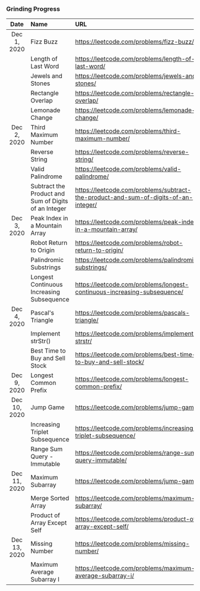 ### Grinding Progress

| Date | Name | URL | Difficulty |
|:----:|:-----|:----|:----------:|
| Dec 1, 2020 | Fizz Buzz | https://leetcode.com/problems/fizz-buzz/ | Easy |
| | Length of Last Word | https://leetcode.com/problems/length-of-last-word/ | Easy |
| | Jewels and Stones | https://leetcode.com/problems/jewels-and-stones/ | Easy |
| | Rectangle Overlap | https://leetcode.com/problems/rectangle-overlap/ | Easy |
| | Lemonade Change | https://leetcode.com/problems/lemonade-change/ | Easy |
| Dec 2, 2020 | Third Maximum Number | https://leetcode.com/problems/third-maximum-number/ | Easy |
| | Reverse String | https://leetcode.com/problems/reverse-string/ | Easy |
| | Valid Palindrome | https://leetcode.com/problems/valid-palindrome/ | Easy |
| | Subtract the Product and Sum of Digits of an Integer | https://leetcode.com/problems/subtract-the-product-and-sum-of-digits-of-an-integer/ | Easy |
| Dec 3, 2020 | Peak Index in a Mountain Array | https://leetcode.com/problems/peak-index-in-a-mountain-array/ | Easy |
| | Robot Return to Origin | https://leetcode.com/problems/robot-return-to-origin/ | Easy |
| | Palindromic Substrings | https://leetcode.com/problems/palindromic-substrings/ | Medium |
| | Longest Continuous Increasing Subsequence | https://leetcode.com/problems/longest-continuous-increasing-subsequence/ | Easy |
| Dec 4, 2020 | Pascal's Triangle | https://leetcode.com/problems/pascals-triangle/ | Easy |
| | Implement strStr() | https://leetcode.com/problems/implement-strstr/ | Easy |
| | Best Time to Buy and Sell Stock | https://leetcode.com/problems/best-time-to-buy-and-sell-stock/ | Easy |
| Dec 9, 2020 | Longest Common Prefix | https://leetcode.com/problems/longest-common-prefix/ | Easy |
| Dec 10, 2020 | Jump Game | https://leetcode.com/problems/jump-game/ | Medium |
| | Increasing Triplet Subsequence | https://leetcode.com/problems/increasing-triplet-subsequence/ | Medium |
| | Range Sum Query - Immutable | https://leetcode.com/problems/range-sum-query-immutable/ | Easy |
| Dec 11, 2020 | Maximum Subarray | https://leetcode.com/problems/jump-game/ | Easy |
| | Merge Sorted Array | https://leetcode.com/problems/maximum-subarray/ | Easy |
| | Product of Array Except Self | https://leetcode.com/problems/product-of-array-except-self/ | Medium |
| Dec 13, 2020 | Missing Number | https://leetcode.com/problems/missing-number/ | Easy |
| | Maximum Average Subarray I | https://leetcode.com/problems/maximum-average-subarray-i/ | Easy |
